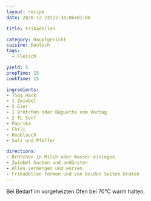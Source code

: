 ```yaml
---
layout: recipe
date: 2020-12-23T22:34:06+01:00

title: Frikadellen

category: Hauptgericht
cuisine: Deutsch
tags:
  - Fleisch

yield: 5
prepTime: 15
cookTime: 15

ingredients:
- 750g Hack
- 1 Zwiebel
- 2 Eier
- 1 Brötchen oder Baguette vom Vortag
- 2 TL Senf
- Paprika
- Chili
- Knoblauch
- Salz und Pfeffer

directions:
- Brötchen in Milch oder Wasser einlegen
- Zwiebel hacken und andünsten
- Alles vermengen und würzen
- Frikadellen formen und von beiden Seiten braten
---
```


Bei Bedarf im vorgeheizten Ofen bei 70°C warm halten.

